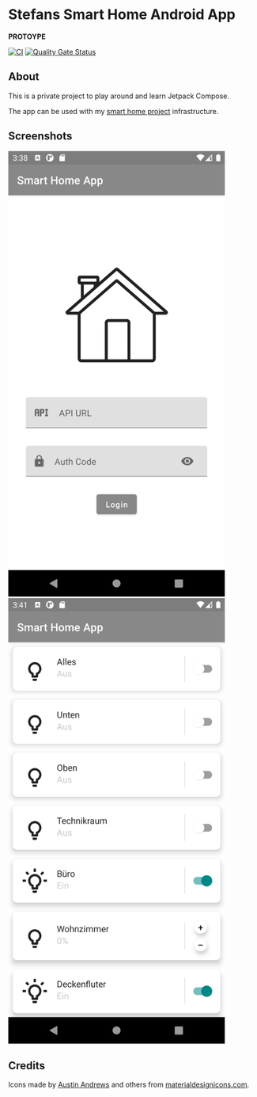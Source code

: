 # Stefans Smart Home Android App

**PROTOYPE**

[![CI](https://github.com/StefanOltmann/smart-home-android/actions/workflows/ci.yml/badge.svg)](https://github.com/StefanOltmann/smart-home-android/actions/workflows/ci.yml)
[![Quality Gate Status](https://sonarcloud.io/api/project_badges/measure?project=smart-home-android&metric=alert_status)](https://sonarcloud.io/dashboard?id=smart-home-android)

## About

This is a private project to play around and learn Jetpack Compose.

The app can be used with my [smart home project](https://github.com/StefanOltmann/smart-home-server) infrastructure.

## Screenshots

<img src="https://github.com/StefanOltmann/smart-home-android/blob/master/docs/screenshot_login.png" height="900">

<img src="https://github.com/StefanOltmann/smart-home-android/blob/master/docs/screenshot_devices.png" height="900">

## Credits

Icons made by [Austin Andrews](https://twitter.com/Templarian) and others
from [materialdesignicons.com](https://materialdesignicons.com/).
